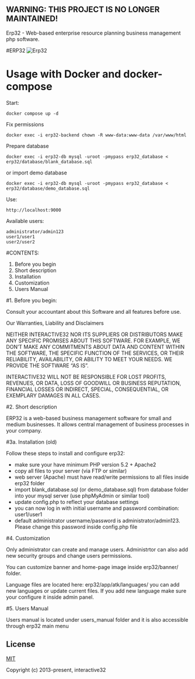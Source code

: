 
## WARNING: THIS PROJECT IS NO LONGER MAINTAINED!

Erp32 - Web-based enterprise resource planning business management php software.

#ERP32
![Erp32](http://interactive32.com/resources/erp32_github.jpg)

# Usage with Docker and docker-compose
Start:
```
docker compose up -d
```

Fix permissions
```
docker exec -i erp32-backend chown -R www-data:www-data /var/www/html
```
Prepare database
```
docker exec -i erp32-db mysql -uroot -pmypass erp32_database < erp32/database/blank_database.sql
```
or import demo database
```
docker exec -i erp32-db mysql -uroot -pmypass erp32_database < erp32/database/demo_database.sql
```

Use:
```
http://localhost:9000
```

Available users:
```
administrator/admin123
user1/user1
user2/user2
```


#CONTENTS:


1. Before you begin
2. Short description
3. Installation
4. Customization
5. Users Manual


#1. Before you begin:

Consult your accountant about this Software and all features before use.

Our Warranties, Liability and Disclaimers

NEITHER INTERACTIVE32 NOR ITS SUPPLIERS OR DISTRIBUTORS MAKE ANY SPECIFIC PROMISES ABOUT THIS SOFTWARE. FOR EXAMPLE, WE DON’T MAKE ANY COMMITMENTS ABOUT DATA AND CONTENT WITHIN THE SOFTWARE, THE SPECIFIC FUNCTION OF THE SERVICES, OR THEIR RELIABILITY, AVAILABILITY, OR ABILITY TO MEET YOUR NEEDS. WE PROVIDE THE SOFTWARE “AS IS”.

INTERACTIVE32 WILL NOT BE RESPONSIBLE FOR LOST PROFITS, REVENUES, OR DATA, LOSS OF GOODWILL OR BUSINESS REPUTATION, FINANCIAL LOSSES OR INDIRECT, SPECIAL, CONSEQUENTIAL, OR EXEMPLARY DAMAGES IN ALL CASES.



#2. Short description

ERP32 is a web-based business management software for small and medium businesses. It allows central management of business processes in your company. 
 


#3a. Installation (old)

Follow these steps to install and configure erp32:

- make sure your have minimum PHP version 5.2 + Apache2
- copy all files to your server (via FTP or similar)
- web server (Apache) must have read/write permissions to all files inside erp32 folder
- import blank_database.sql (or demo_database.sql) from database folder into your mysql server (use phpMyAdmin or similar tool)
- update config.php to reflect your database settings
- you can now log in with initial username and password combination: user1/user1
- default administrator username/password is administrator/admin123. Please change this password inside config.php file



#4. Customization

Only administrator can create and manage users. Administrtor can also add new security groups and change users permissions.

You can customize banner and home-page image inside erp32/banner/ folder.

Language files are located here: erp32/app/atk/languages/ you can add new languages or update current files. 
If you add new language make sure your configure it inside admin panel.


#5. Users Manual

Users manual is located under users_manual folder and it is also accessible through erp32 main menu



## License

[MIT](http://opensource.org/licenses/MIT)

Copyright (c) 2013-present, interactive32

